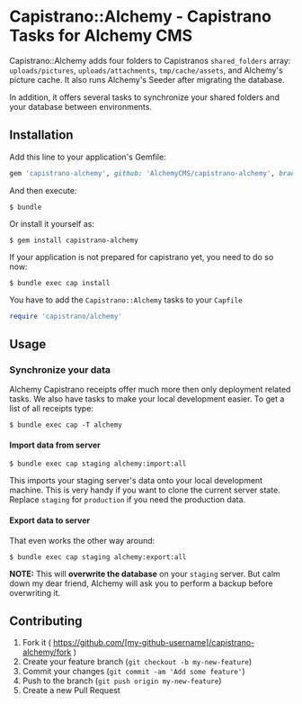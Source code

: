 # Capistrano::Alchemy - Capistrano Tasks for Alchemy CMS

Capistrano::Alchemy adds four folders to Capistranos `shared_folders` array: `uploads/pictures`, `uploads/attachments`, `tmp/cache/assets`, and Alchemy's picture cache. It also runs Alchemy's Seeder after migrating the database.

In addition, it offers several tasks to synchronize your shared folders and your database between environments.


## Installation

Add this line to your application's Gemfile:

```ruby
gem 'capistrano-alchemy', github: 'AlchemyCMS/capistrano-alchemy', branch: 'master', group: :development, require: false
```

And then execute:

    $ bundle

Or install it yourself as:

    $ gem install capistrano-alchemy

If your application is not prepared for capistrano yet, you need to do so now:

    $ bundle exec cap install

You have to add the `Capistrano::Alchemy` tasks to your `Capfile`

```ruby
require 'capistrano/alchemy'
```

## Usage


### Synchronize your data

Alchemy Capistrano receipts offer much more then only deployment related tasks. We also have tasks to make your local development easier. To get a list of all receipts type:

```shell
$ bundle exec cap -T alchemy
```

#### Import data from server

```shell
$ bundle exec cap staging alchemy:import:all
```

This imports your staging server's data onto your local development machine. This is very handy if you want to clone the current server state. Replace `staging` for `production` if you need the production data.

#### Export data to server

That even works the other way around:

```shell
$ bundle exec cap staging alchemy:export:all
```

**NOTE:** This will **overwrite the database** on your `staging` server. But calm down my dear friend, Alchemy will ask you to perform a backup before overwriting it.

## Contributing

1. Fork it ( https://github.com/[my-github-username]/capistrano-alchemy/fork )
2. Create your feature branch (`git checkout -b my-new-feature`)
3. Commit your changes (`git commit -am 'Add some feature'`)
4. Push to the branch (`git push origin my-new-feature`)
5. Create a new Pull Request
